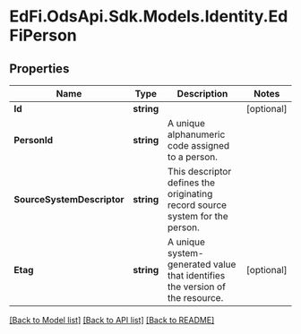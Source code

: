 # EdFi.OdsApi.Sdk.Models.Identity.EdFiPerson
## Properties

Name | Type | Description | Notes
------------ | ------------- | ------------- | -------------
**Id** | **string** |  | [optional] 
**PersonId** | **string** | A unique alphanumeric code assigned to a person. | 
**SourceSystemDescriptor** | **string** | This descriptor defines the originating record source system for the person. | 
**Etag** | **string** | A unique system-generated value that identifies the version of the resource. | [optional] 

[[Back to Model list]](../README.md#documentation-for-models) [[Back to API list]](../README.md#documentation-for-api-endpoints) [[Back to README]](../README.md)

